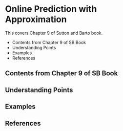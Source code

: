
# Online Prediction with Approximation
This covers Chapter 9 of Sutton and Barto book.
- Contents from Chapter 9 of SB Book
- Understanding Points
- Examples
- References


## Contents from Chapter 9 of SB Book


## Understanding Points


## Examples


## References



